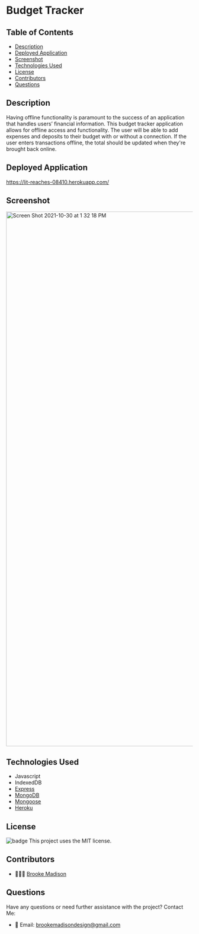 # Budget Tracker</h1>

## Table of Contents

* [Description](#description)
* [Deployed Application](#deployed-application)
* [Screenshot](#screenshot)
* [Technologies Used](#technologies-used)
* [License](#license)
* [Contributors](#contributors)
* [Questions](#questions)

## Description

Having offline functionality is paramount to the success of an application that handles users’ financial information.
This budget tracker application allows for offline access and functionality. The user will be able to add expenses and deposits to their budget with or without a connection. If the user enters transactions offline, the total should be updated when they're brought back online.

## Deployed Application

https://lit-reaches-08410.herokuapp.com/

## Screenshot

<img width="1440" alt="Screen Shot 2021-10-30 at 1 32 18 PM" src="https://user-images.githubusercontent.com/83384131/139543312-cc6e56a0-9fd6-4ed1-b13c-8694c79ebe30.png">

## Technologies Used

* Javascript
* IndexedDB
* [Express](https://expressjs.com/)
* [MongoDB](https://www.mongodb.com/)
* [Mongoose](https://mongoosejs.com/)
* [Heroku](https://dashboard.heroku.com/) 


## License

![badge](https://img.shields.io/badge/License-MIT-informational)  This project uses the MIT license.

  
## Contributors

* 👩🏽‍💻 [Brooke Madison](https://github.com/brookemadison)


## Questions

Have any questions or need further assistance with the project? 
Contact Me:
* 💌 Email: brookemadisondesign@gmail.com
